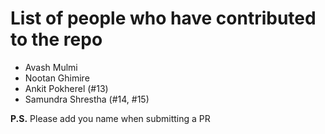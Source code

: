 # List of people who have contributed to the repo

- Avash Mulmi
- Nootan Ghimire
- Ankit Pokherel (#13)
- Samundra Shrestha (#14, #15)



**P.S.** Please add you name when submitting a PR

